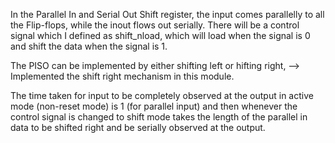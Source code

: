 In the Parallel In and Serial Out Shift register, the input comes parallelly to all the Flip-flops, while the inout flows out serially. 
There will be a control signal which I defined as shift_nload, which will load when the signal is 0 and shift the data when the signal is 1. 

The PISO can be implemented by either shifting left or hifting right, 
--> Implemented the shift right mechanism in this module.

The time taken for input to be completely observed at the output in active mode (non-reset mode) is 1 (for parallel input) and then whenever the control signal is changed to shift mode takes the length of the parallel in data to be shifted right and be serially observed at the output. 


